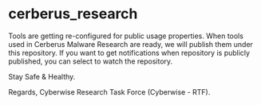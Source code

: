 # cerberus_research

Tools are getting re-configured for public usage properties. When tools used in Cerberus Malware Research are ready, we will publish them under this repository. If you want to get notifications when repository is publicly published, you can select to watch the repository.

Stay Safe & Healthy.

Regards, Cyberwise Research Task Force (Cyberwise - RTF).
